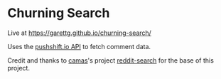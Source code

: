 # Churning Search

Live at <https://garettg.github.io/churning-search/>

Uses the [pushshift.io API](https://pushshift.io/api-parameters/) to fetch comment data.

Credit and thanks to [camas](https://github.com/camas)'s project [reddit-search](https://github.com/camas/reddit-search) for the base of this project. 
